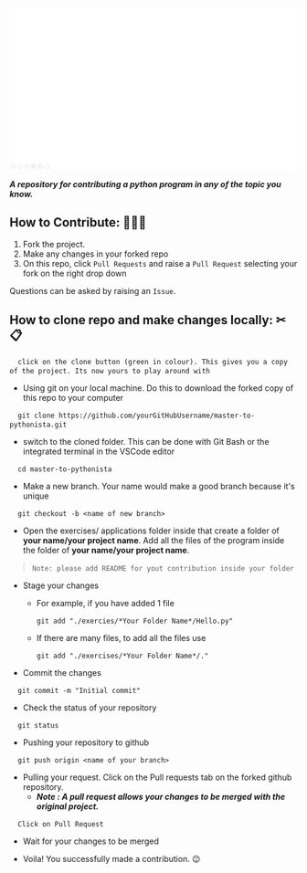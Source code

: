 <img src="./assets/banner.gif">

***A repository for contributing a python program in any of the topic you know.***

## How to Contribute: 👨🏻‍💻

1. Fork the project.
2. Make any changes in your forked repo
3. On this repo, click `Pull Requests` and raise a `Pull Request` selecting your fork on the right drop down

Questions can be asked by raising an `Issue`.

## How to clone repo and make changes locally: ✂📋

```
  click on the clone button (green in colour). This gives you a copy of the project. Its now yours to play around with
```

- Using git on your local machine. Do this to download the forked copy of this repo to your computer

```
  git clone https://github.com/yourGitHubUsername/master-to-pythonista.git
```

- switch to the cloned folder. This can be done with Git Bash or the integrated terminal in the VSCode editor

```
  cd master-to-pythonista
```

- Make a new branch. Your name would make a good branch because it's unique

```
  git checkout -b <name of new branch>
```

- Open the exercises/ applications folder inside that create a folder of **your name/your project name**. Add all the files of the program inside the folder of **your name/your project name**.
> `Note: please add README for yout contribution inside your folder`

- Stage your changes
  - For example, if you have added 1 file
    ``` 
    git add "./exercies/*Your Folder Name*/Hello.py" 
    ```
  - If there are many files, to add all the files use 
    ``` 
    git add "./exercises/*Your Folder Name*/."
    ```

- Commit the changes

```
  git commit -m "Initial commit"
```

- Check the status of your repository

```
  git status
```

- Pushing your repository to github

```
  git push origin <name of your branch>
```

- Pulling your request. Click on the Pull requests tab on the forked github repository.
  - ***Note : A pull request allows your changes to be merged with the original project.***

```
  Click on Pull Request
```

- Wait for your changes to be merged

- Voila! You successfully made a contribution. 😉